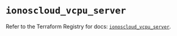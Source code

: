 # `ionoscloud_vcpu_server`

Refer to the Terraform Registry for docs: [`ionoscloud_vcpu_server`](https://registry.terraform.io/providers/ionos-cloud/ionoscloud/6.7.11/docs/resources/vcpu_server).
